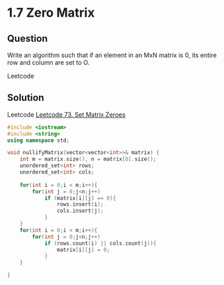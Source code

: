 # 1.7 Zero Matrix

## Question
Write an algorithm such that if an element in an MxN matrix is 0, its entire row and column are set to O.<br>



Leetcode

## Solution
Leetcode
<a href= "https://leetcode.com/problems/set-matrix-zeroes/">Leetcode 73. Set Matrix Zeroes</a>

``` c++
#include <iostream>
#include <string>
using namespace std;

void nullifyMatrix(vector<vector<int>>& matrix) {
	int m = matrix.size(), n = matrix[0].size();
    unordered_set<int> rows;
    unordered_set<int> cols;
       
    for(int i = 0;i < m;i++){
        for(int j = 0;j<n;j++)
            if (matrix[i][j] == 0){
                rows.insert(i);
                cols.insert(j);
            }        
    }
    for(int i = 0;i < m;i++){
        for(int j = 0;j<n;j++)
            if (rows.count(i) || cols.count(j)){
                matrix[i][j] = 0;
            }
    }

}


```





